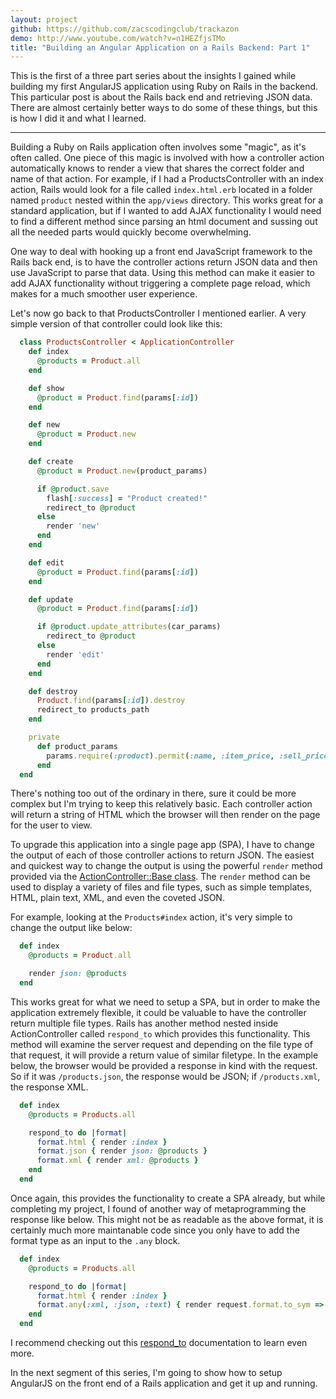 ```yaml
---
layout: project
github: https://github.com/zacscodingclub/trackazon
demo: http://www.youtube.com/watch?v=n1HEZfjsTMo
title: "Building an Angular Application on a Rails Backend: Part 1"
---
```


This is the first of a three part series about the insights I gained while building my first AngularJS application using Ruby on Rails in the backend. This particular post is about the Rails back end and retrieving JSON data. There are almost certainly better ways to do some of these things, but this is how I did it and what I learned.

<hr>

Building a Ruby on Rails application often involves some "magic", as it's often called.  One piece of this magic is involved with how a controller action automatically knows to render a view that shares the correct folder and name of that action.  For example, if I had a ProductsController with an index action, Rails would look for a file called `index.html.erb` located in a folder named `product` nested within the `app/views` directory.  This works great for a standard application, but if I wanted to add AJAX functionality I would need to find a different method since parsing an html document and sussing out all the needed parts would quickly become overwhelming.

One way to deal with hooking up a front end JavaScript framework to the Rails back end, is to have the controller actions return JSON data and then use JavaScript to parse that data.  Using this method can make it easier to add AJAX functionality without triggering a complete page reload, which makes for a much smoother user experience.  

Let's now go back to that ProductsController I mentioned earlier.  A very simple version of that controller could look like this:

```ruby
  class ProductsController < ApplicationController
    def index
      @products = Product.all
    end

    def show
      @product = Product.find(params[:id])
    end

    def new
      @product = Product.new
    end

    def create
      @product = Product.new(product_params)

      if @product.save
        flash[:success] = "Product created!"
        redirect_to @product
      else
        render 'new'
      end
    end

    def edit
      @product = Product.find(params[:id])
    end

    def update
      @product = Product.find(params[:id])

      if @product.update_attributes(car_params)
        redirect_to @product
      else
        render 'edit'
      end
    end

    def destroy
      Product.find(params[:id]).destroy
      redirect_to products_path
    end

    private
      def product_params
        params.require(:product).permit(:name, :item_price, :sell_price, :quantity)
      end
  end
```
There's nothing too out of the ordinary in there, sure it could be more complex but I'm trying to keep this relatively basic.  Each controller action will return a string of HTML which the browser will then render on the page for the user to view.  

To upgrade this application into a single page app (SPA), I have to change the output of each of those controller actions to return JSON.  The easiest and quickest way to change the output is using the powerful `render` method provided via the [ActionController::Base class](http://guides.rubyonrails.org/layouts_and_rendering.html#using-render).  The `render` method can be used to display a variety of files and file types, such as simple templates, HTML, plain text, XML, and even the coveted JSON.  

For example, looking at the `Products#index` action, it's very simple to change the output like below:

```ruby
  def index
    @products = Product.all

    render json: @products
  end
```
This works great for what we need to setup a SPA, but in order to make the application extremely flexible, it could be valuable to have the controller return multiple file types.  Rails has another method nested inside ActionController called `respond_to` which provides this functionality.  This method will examine the server request and depending on the file type of that request, it will provide a return value of similar filetype.  In the example below, the browser would be provided a response in kind with the request.  So if it was `/products.json`, the response would be JSON; if `/products.xml`, the response XML.

```ruby
  def index
    @products = Products.all

    respond_to do |format|
      format.html { render :index }
      format.json { render json: @products }
      format.xml { render xml: @products }
    end
  end
```
Once again, this provides the functionality to create a SPA already, but while completing my project, I found of another way of metaprogramming the response like below.  This might not be as readable as the above format, it is certainly much more maintanable code since you only have to add the format type as an input to the `.any` block.

```ruby
  def index
    @products = Products.all

    respond_to do |format|
      format.html { render :index }
      format.any(:xml, :json, :text) { render request.format.to_sym => @products }
    end
  end
```
I recommend checking out this  [respond_to](http://apidock.com/rails/ActionController/MimeResponds/respond_to) documentation to learn even more.

In the next segment of this series, I'm going to show how to setup AngularJS on the front end of a Rails application and get it up and running.
